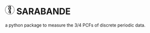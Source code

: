 # <img src="logo.png" width="30" /> SARABANDE

a python package to measure the 3/4 PCFs of discrete periodic data.
